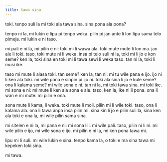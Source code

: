 ```yaml
---
title: tawa sina
---
```

toki. tenpo suli la mi toki ala tawa sina. sina pona ala pona?

tenpo ni la, mi lukin e lipu pi tenpo weka. pilin pi jan ante li lon lipu sama telo pimeja. mi lukin e ni taso.

mi pali e ni la, mi pilin e ni: toki mi li wawa ala. toki mute mute li lon ma. jan ale li toki. taso, toki mute ni li weka. insa pi telo suli ni la, toki mi li jo e kon seme? ken la, toki sina en toki mi li tawa sewi li weka taso. tan ni la, toki li musi ike.

taso mi mute li alasa toki. tan seme? ken la, tan ni: mi tu wile pana e ijo. ijo ni li ken ala toki. mi wile pana e sinpin pi ijo ni. toki ala sina li jo e kule seme? ona li kalama seme? mi wile sona e ni. tan ni la, mi toki tawa sina. mi toki ike. mi sona e ni: mi mute li ken ala sona e ale. taso, ken la, ike ni li pona. ona li wan e mi mute. mi pilin e ona.

sona mute li kama, li weka. toki mute li moli. pilin mi li wile toki. taso, ona li kalama ala. ona li tawa anpa insa pilin mi. sina kin li jo e pilin suli la, sina ken ala toki e ona la, mi wile pilin sama sina.

mi sitelen e ni la, mi pana e ni: mi sona lili. mi wile pali. taso, pilin ni li ni: mi wile pilin e ijo, mi wile sona e ijo. mi pilin e ni la, mi ken pona tawa mi.

lipu mi li suli. mi wile lukin e sina. tenpo kama la, o toki e ma sina tawa mi kepeken toki sina. 

mi tawa.

